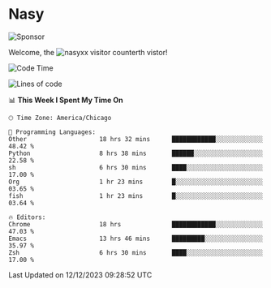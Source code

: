 # Nasy

<!--
<p align="center">
<img height="200" src="https://github-readme-stats.vercel.app/api?username=nasyxx&count_private=true&show_icons=true&theme=dracula&include_all_commits=true"/>
<img height="200" src="https://github-readme-stats.vercel.app/api/top-langs/?username=nasyxx&theme=dracula&hide=html,jupyter+notebook&count_private=true&show_icons=true"/>
</p>

  
----------------
-->

![Sponsor](https://img.shields.io/static/v1.svg?label=Sponsor&message=%E2%9D%A4&logo=GitHub&style=flat&color=pink)
 
Welcome, the ![nasyxx visitor counter](https://count.getloli.com/get/@nasyxx?theme=rule34)th vistor!
 
<!--START_SECTION:waka-->
![Code Time](http://img.shields.io/badge/Code%20Time-4%2C093%20hrs%2046%20mins-blue)

![Lines of code](https://img.shields.io/badge/From%20Hello%20World%20I%27ve%20Written-6.3%20million%20lines%20of%20code-blue)

📊 **This Week I Spent My Time On** 

```text
🕑︎ Time Zone: America/Chicago

💬 Programming Languages: 
Other                    18 hrs 32 mins      ████████████░░░░░░░░░░░░░   48.42 % 
Python                   8 hrs 38 mins       ██████░░░░░░░░░░░░░░░░░░░   22.58 % 
sh                       6 hrs 30 mins       ████░░░░░░░░░░░░░░░░░░░░░   17.00 % 
Org                      1 hr 23 mins        █░░░░░░░░░░░░░░░░░░░░░░░░   03.65 % 
fish                     1 hr 23 mins        █░░░░░░░░░░░░░░░░░░░░░░░░   03.64 % 

🔥 Editors: 
Chrome                   18 hrs              ████████████░░░░░░░░░░░░░   47.03 % 
Emacs                    13 hrs 46 mins      █████████░░░░░░░░░░░░░░░░   35.97 % 
Zsh                      6 hrs 30 mins       ████░░░░░░░░░░░░░░░░░░░░░   17.00 % 
```


 Last Updated on 12/12/2023 09:28:52 UTC
<!--END_SECTION:waka-->

<!-- ![visitors](https://visitor-badge.laobi.icu/badge?page_id=nasyxx.nasyxx) -->

